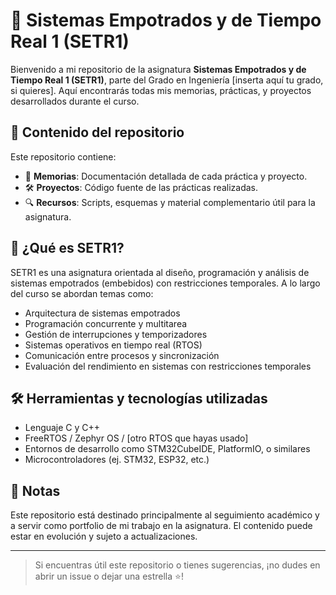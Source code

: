 # 🚀 Sistemas Empotrados y de Tiempo Real 1 (SETR1)

Bienvenido a mi repositorio de la asignatura **Sistemas Empotrados y de Tiempo Real 1 (SETR1)**, parte del Grado en Ingeniería [inserta aquí tu grado, si quieres]. Aquí encontrarás todas mis memorias, prácticas, y proyectos desarrollados durante el curso.

## 📂 Contenido del repositorio

Este repositorio contiene:

- 📘 **Memorias**: Documentación detallada de cada práctica y proyecto.
- 🛠️ **Proyectos**: Código fuente de las prácticas realizadas.
- 🔍 **Recursos**: Scripts, esquemas y material complementario útil para la asignatura.

## 🧠 ¿Qué es SETR1?

SETR1 es una asignatura orientada al diseño, programación y análisis de sistemas empotrados (embebidos) con restricciones temporales. A lo largo del curso se abordan temas como:

- Arquitectura de sistemas empotrados
- Programación concurrente y multitarea
- Gestión de interrupciones y temporizadores
- Sistemas operativos en tiempo real (RTOS)
- Comunicación entre procesos y sincronización
- Evaluación del rendimiento en sistemas con restricciones temporales

## 🛠️ Herramientas y tecnologías utilizadas

- Lenguaje C y C++
- FreeRTOS / Zephyr OS / [otro RTOS que hayas usado]
- Entornos de desarrollo como STM32CubeIDE, PlatformIO, o similares
- Microcontroladores (ej. STM32, ESP32, etc.)

## 🧾 Notas

Este repositorio está destinado principalmente al seguimiento académico y a servir como portfolio de mi trabajo en la asignatura. El contenido puede estar en evolución y sujeto a actualizaciones.

---

> Si encuentras útil este repositorio o tienes sugerencias, ¡no dudes en abrir un issue o dejar una estrella ⭐!

